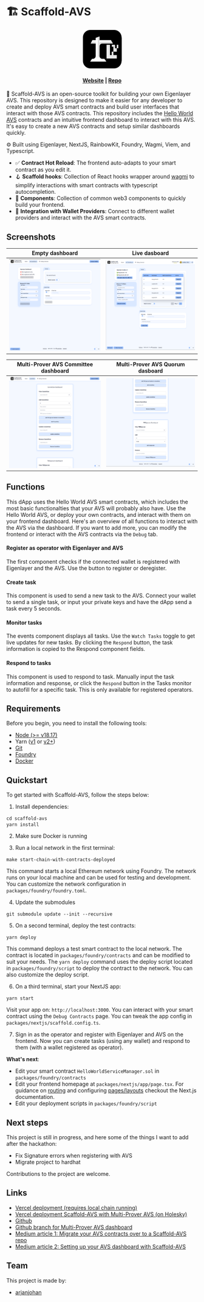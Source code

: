 # 🏗 Scaffold-AVS

<div align="center">

  ![logo](logo.png)
  <h4>
    <a href="https://scaffold-avs.vercel.app/">Website</a> |
    <a href="https://github.com/arjanjohan/scaffold-avs">Repo</a>
  </h4>
</div>

🔧 Scaffold-AVS is an open-source toolkit for building your own Eigenlayer AVS. This repository is designed to make it easier for any developer to create and deploy AVS smart contracts and build user interfaces that interact with those AVS contracts. This repository includes the [Hello World AVS](https://github.com/Layr-Labs/hello-world-avs) contracts and an intuitive frontend dashboard to interact with this AVS. It's easy to create a new AVS contracts and setup similar dashboards quickly.

⚙️ Built using Eigenlayer, NextJS, RainbowKit, Foundry, Wagmi, Viem, and Typescript.

- ✅ **Contract Hot Reload**: The frontend auto-adapts to your smart contract as you edit it.
- 🪝 **Scaffold hooks**: Collection of React hooks wrapper around [wagmi](https://wagmi.sh/) to simplify interactions with smart contracts with typescript autocompletion.
- 🧱 **Components**: Collection of common web3 components to quickly build your frontend.
- 🔐 **Integration with Wallet Providers**: Connect to different wallet providers and interact with the AVS smart contracts.

## Screenshots

| Empty dashboard                   | Live dasboard                     |
| --------------------------------- | --------------------------------- |
| ![dashboard 1](screenshots/1.png) | ![dashboard 2](screenshots/2.png) |

| Multi-Prover AVS Committee dashboard                   | Multi-Prover AVS Quorum dasboard                     |
| --------------------------------- | --------------------------------- |
| ![dashboard 3](screenshots/3.png) | ![dashboard 4](screenshots/4.png) |

## Functions

This dApp uses the Hello World AVS smart contracts, which includes the most basic functionalties that your AVS will probably also have. Use the Hello World AVS, or deploy your own contracts, and interact with them on your frontend dashboard. Here's an overview of all functions to interact with the AVS via the dashboard. If you want to add more, you can modify the frontend or interact with the AVS contracts via the `Debug` tab.

#### Register as operator with Eigenlayer and AVS
The first component checks if the connected wallet is registered with Eigenlayer and the AVS. Use the button to register or deregister.

#### Create task
This component is used to send a new task to the AVS. Connect your wallet to send a single task, or input your private keys and have the dApp send a task every 5 seconds.

#### Monitor tasks
The events component displays all tasks. Use the `Watch Tasks` toggle to get live updates for new tasks. By clicking the `Respond` button, the task information is copied to the Respond component fields.

#### Respond to tasks
This component is used to respond to task. Manually input the task information and response, or click the `Respond` button in the Tasks monitor to autofill for a specific task. This is only available for registered operators.

## Requirements

Before you begin, you need to install the following tools:

- [Node (>= v18.17)](https://nodejs.org/en/download/)
- Yarn ([v1](https://classic.yarnpkg.com/en/docs/install/) or [v2+](https://yarnpkg.com/getting-started/install))
- [Git](https://git-scm.com/downloads)
- [Foundry](https://getfoundry.sh/)
- [Docker](https://www.docker.com/get-started/)

## Quickstart

To get started with Scaffold-AVS, follow the steps below:

1. Install dependencies:

```
cd scaffold-avs
yarn install
```

2. Make sure Docker is running

3. Run a local network in the first terminal:

```
make start-chain-with-contracts-deployed
```

This command starts a local Ethereum network using Foundry. The network runs on your local machine and can be used for testing and development. You can customize the network configuration in `packages/foundry/foundry.toml`.

4. Update the submodules

```
git submodule update --init --recursive
```

5. On a second terminal, deploy the test contracts:

```
yarn deploy
```

This command deploys a test smart contract to the local network. The contract is located in `packages/foundry/contracts` and can be modified to suit your needs. The `yarn deploy` command uses the deploy script located in `packages/foundry/script` to deploy the contract to the network. You can also customize the deploy script.

6. On a third terminal, start your NextJS app:

```
yarn start
```

Visit your app on: `http://localhost:3000`. You can interact with your smart contract using the `Debug Contracts` page. You can tweak the app config in `packages/nextjs/scaffold.config.ts`.

7. Sign in as the operator and register with Eigenlayer and AVS on the frontend. Now you can create tasks (using any wallet) and respond to them (with a wallet registered as operator).

**What's next**:
- Edit your smart contract `HelloWorldServiceManager.sol` in `packages/foundry/contracts`
- Edit your frontend homepage at `packages/nextjs/app/page.tsx`. For guidance on [routing](https://nextjs.org/docs/app/building-your-application/routing/defining-routes) and configuring [pages/layouts](https://nextjs.org/docs/app/building-your-application/routing/pages-and-layouts) checkout the Next.js documentation.
- Edit your deployment scripts in `packages/foundry/script`

## Next steps

This project is still in progress, and here some of the things I want to add after the hackathon:

- Fix Signature errors when registering with AVS
- Migrate project to hardhat

Contributions to the project are welcome.

## Links

- [Vercel deployment (requires local chain running)](https://scaffold-avs.vercel.app/)
- [Vercel deployment Scaffold-AVS with Multi-Prover AVS (on Holesky)](https://scaffold-multi-prover-avs.vercel.app/)
- [Github](https://github.com/arjanjohan/scaffold-avs)
- [Github branch for Multi-Prover AVS dashboard](https://github.com/arjanjohan/scaffold-avs/tree/multi-prover-avs)
- [Medium article 1: Migrate your AVS contracts over to a Scaffold-AVS repo](https://medium.com/@arjanjohan/migrate-your-avs-contracts-over-to-a-scaffold-avs-repo-3c3f8cbf9488)
- [Medium article 2: Setting up your AVS dashboard with Scaffold-AVS](https://medium.com/@arjanjohan/setting-up-your-avs-frontend-dashboard-with-scaffold-avs-733893366697)


## Team

This project is made by:

- [arjanjohan](https://x.com/arjanjohan/)
